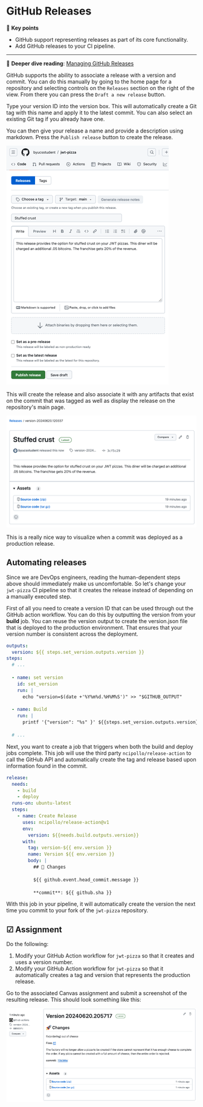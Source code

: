 # GitHub Releases

🔑 **Key points**

- GitHub support representing releases as part of its core functionality.
- Add GitHub releases to your CI pipeline.

---

📖 **Deeper dive reading**: [Managing GitHub Releases](https://docs.github.com/en/repositories/releasing-projects-on-github/managing-releases-in-a-repository)

GitHub supports the ability to associate a release with a version and commit. You can do this manually by going to the home page for a repository and selecting controls on the `Releases` section on the right of the view. From there you can press the `Draft a new release` button.

Type your version ID into the version box. This will automatically create a Git tag with this name and apply it to the latest commit. You can also select an existing Git tag if you already have one.

You can then give your release a name and provide a description using markdown. Press the `Publish release` button to create the release.

![Create release](createRelease.png)

This will create the release and also associate it with any artifacts that exist on the commit that was tagged as well as display the release on the repository's main page.

![Manual release creation](manualReleaseCreation.png)

This is a really nice way to visualize when a commit was deployed as a production release.

## Automating releases

Since we are DevOps engineers, reading the human-dependent steps above should immediately make us uncomfortable. So let's change your `jwt-pizza` CI pipeline so that it creates the release instead of depending on a manually executed step.

First of all you need to create a version ID that can be used through out the GitHub action workflow. You can do this by outputting the version from your **build** job. You can reuse the version output to create the version.json file that is deployed to the production environment. That ensures that your version number is consistent across the deployment.

```yml
outputs:
  version: ${{ steps.set_version.outputs.version }}
steps:
  # ...

  - name: set version
    id: set_version
    run: |
      echo "version=$(date +'%Y%m%d.%H%M%S')" >> "$GITHUB_OUTPUT"

  - name: Build
    run: |
      printf '{"version": "%s" }' ${{steps.set_version.outputs.version}} > public/version.json

  # ...
```

Next, you want to create a job that triggers when both the build and deploy jobs complete. This job will use the third party `ncipollo/release-action` to call the GitHub API and automatically create the tag and release based upon information found in the commit.

```yml
release:
  needs:
    - build
    - deploy
  runs-on: ubuntu-latest
  steps:
    - name: Create Release
      uses: ncipollo/release-action@v1
      env:
        version: ${{needs.build.outputs.version}}
      with:
        tag: version-${{ env.version }}
        name: Version ${{ env.version }}
        body: |
          ## 🚀 Changes

          ${{ github.event.head_commit.message }}

          **commit**: ${{ github.sha }}
```

With this job in your pipeline, it will automatically create the version the next time you commit to your fork of the `jwt-pizza` repository.

## ☑ Assignment

Do the following:

1. Modify your GitHub Action workflow for `jwt-pizza` so that it creates and uses a version number.
1. Modify your GitHub Action workflow for `jwt-pizza` so that it automatically creates a tag and version that represents the production release.

Go to the associated Canvas assignment and submit a screenshot of the resulting release. This should look something like this:

![Automatic release](automaticRelease.png)
